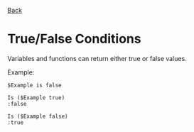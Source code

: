 [Back](/wiki/lang)  
# True/False Conditions

Variables and functions can return either true or false values.  

Example:

	$Example is false

	Is ($Example true)  
	:false

	Is ($Example false)  
	:true
